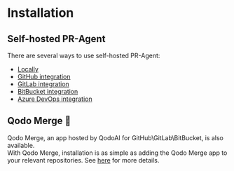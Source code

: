 # Installation

## Self-hosted PR-Agent

There are several ways to use self-hosted PR-Agent:

- [Locally](./locally.md)
- [GitHub integration](./github.md)
- [GitLab integration](./gitlab.md)
- [BitBucket integration](./bitbucket.md)
- [Azure DevOps integration](./azure.md)

## Qodo Merge 💎

Qodo Merge, an app hosted by QodoAI for GitHub\GitLab\BitBucket, is also available.
<br>
With Qodo Merge, installation is as simple as adding the Qodo Merge app to your relevant repositories.
See [here](https://qodo-merge-docs.qodo.ai/installation/qodo_merge/) for more details.
